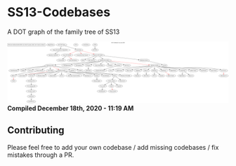 # SS13-Codebases
A DOT graph of the family tree of SS13

![Graph](https://raw.githubusercontent.com/CthulhuOnIce/SS13-Codebases/master/tree.svg?sanitize=true)
**Compiled December 18th, 2020 - 11:19 AM**

## Contributing
Please feel free to add your own codebase / add missing codebases / fix mistakes through a PR. 
